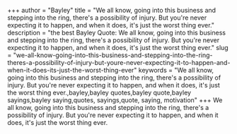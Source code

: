 +++
author = "Bayley"
title = "We all know, going into this business and stepping into the ring, there's a possibility of injury. But you're never expecting it to happen, and when it does, it's just the worst thing ever."
description = "the best Bayley Quote: We all know, going into this business and stepping into the ring, there's a possibility of injury. But you're never expecting it to happen, and when it does, it's just the worst thing ever."
slug = "we-all-know-going-into-this-business-and-stepping-into-the-ring-theres-a-possibility-of-injury-but-youre-never-expecting-it-to-happen-and-when-it-does-its-just-the-worst-thing-ever"
keywords = "We all know, going into this business and stepping into the ring, there's a possibility of injury. But you're never expecting it to happen, and when it does, it's just the worst thing ever.,bayley,bayley quotes,bayley quote,bayley sayings,bayley saying,quotes, sayings,quote, saying, motivation"
+++
We all know, going into this business and stepping into the ring, there's a possibility of injury. But you're never expecting it to happen, and when it does, it's just the worst thing ever.
